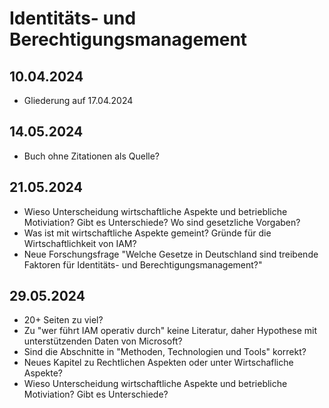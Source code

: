 # Identitäts- und Berechtigungsmanagement

## 10.04.2024
- Gliederung auf 17.04.2024

## 14.05.2024
- Buch ohne Zitationen als Quelle?

## 21.05.2024
- Wieso Unterscheidung wirtschaftliche Aspekte und betriebliche Motiviation? Gibt es Unterschiede? Wo sind gesetzliche Vorgaben?
- Was ist mit wirtschaftliche Aspekte gemeint? Gründe für die Wirtschaftlichkeit von IAM?
- Neue Forschungsfrage "Welche Gesetze in Deutschland sind treibende Faktoren für Identitäts- und Berechtigungsmanagement?"

## 29.05.2024
- 20+ Seiten zu viel?
- Zu "wer führt IAM operativ durch" keine Literatur, daher Hypothese mit unterstützenden Daten von Microsoft?
- Sind die Abschnitte in "Methoden, Technologien und Tools" korrekt?
- Neues Kapitel zu Rechtlichen Aspekten oder unter Wirtschafliche Aspekte?
- Wieso Unterscheidung wirtschaftliche Aspekte und betriebliche Motiviation? Gibt es Unterschiede?